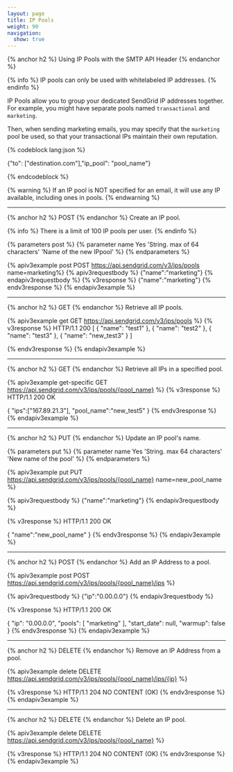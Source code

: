 ```yaml
---
layout: page
title: IP Pools
weight: 90
navigation:
  show: true
---
```


{% anchor h2 %}
Using IP Pools with the SMTP API Header
{% endanchor %}

{% info %}
IP pools can only be used with whitelabeled IP addresses.
{% endinfo %}

IP Pools allow you to group your dedicated SendGrid IP addresses
together. For example, you might have separate pools named
`transactional` and `marketing`. 

Then, when sending marketing emails, you may specify that the `marketing` pool be used, so that your transactional IPs maintain their own reputation.

{% codeblock lang:json %}

{"to": ["destination.com"],"ip_pool": "pool_name"}

{% endcodeblock %}

{% warning %}
If an IP pool is NOT specified for an email, it will use any IP available, including ones in pools.
{% endwarning %}

* * * * *

{% anchor h2 %}
POST
{% endanchor %}
Create an IP pool.

{% info %}
There is a limit of 100 IP pools per user.
{% endinfo %}

{% parameters post %}
  {% parameter name Yes 'String. max of 64 characters' 'Name of the new IPpool' %}
{% endparameters %}

{% apiv3example post POST https://api.sendgrid.com/v3/ips/pools name=marketing%}
{% apiv3requestbody %} {"name":"marketing"} {% endapiv3requestbody %}
{% v3response %}
{"name":"marketing"}
{% endv3response %}
{% endapiv3example %}

* * * * *

{% anchor h2 %}
GET
{% endanchor  %}
Retrieve all IP pools.

{% apiv3example get GET https://api.sendgrid.com/v3/ips/pools %}
{% v3response %}
HTTP/1.1 200
[
  {
    "name": "test1"
  },
  {
    "name": "test2"
  },
  {
    "name": "test3"
  },
  {
    "name": "new_test3"
  }
]

{% endv3response %}
{% endapiv3example %}

* * * * *

{% anchor h2 %}
GET
{% endanchor %}
Retrieve all IPs in a specified pool.

{% apiv3example get-specific GET https://api.sendgrid.com/v3/ips/pools/{pool_name} %}
{% v3response %}
HTTP/1.1 200 OK	

{
  "ips":["167.89.21.3"],
  "pool_name":"new_test5"
}
{% endv3response %}
{% endapiv3example %}

* * * * *

{% anchor h2 %}
PUT
{% endanchor %}
Update an IP pool's name.

{% parameters put %}
  {% parameter name Yes 'String. max 64 characters' 'New name of the pool' %}
{% endparameters %}

{% apiv3example put PUT https://api.sendgrid.com/v3/ips/pools/{pool_name} name=new_pool_name %}

{% apiv3requestbody %} {"name":"marketing"} {% endapiv3requestbody %}

{% v3response %}
HTTP/1.1 200 OK	

{
	"name":"new_pool_name"
}
{% endv3response %}
{% endapiv3example %}

* * * * *

{% anchor h2 %}
POST
{% endanchor %}
Add an IP Address to a pool.

{% apiv3example post POST https://api.sendgrid.com/v3/ips/pools/{pool_name}/ips %}

{% apiv3requestbody %} {"ip":"0.00.0.0"} {% endapiv3requestbody %}

{% v3response %}
HTTP/1.1 200 OK	

{
  "ip": "0.00.0.0",
  "pools": [
    "marketing"
  ],
  "start_date": null,
  "warmup": false
}
{% endv3response %}
{% endapiv3example %}

* * * * *

{% anchor h2 %}
DELETE
{% endanchor %}
Remove an IP Address from a pool.

{% apiv3example delete DELETE https://api.sendgrid.com/v3/ips/pools/{pool_name}/ips/{ip} %}

{% v3response %}
HTTP/1.1 204 NO CONTENT (OK)
{% endv3response %}
{% endapiv3example %}

* * * * *

{% anchor h2 %}
DELETE
{% endanchor %}
Delete an IP pool.

{% apiv3example delete DELETE https://api.sendgrid.com/v3/ips/pools/{pool_name} %}

{% v3response %}
HTTP/1.1 204 NO CONTENT (OK)
{% endv3response %}
{% endapiv3example %}

